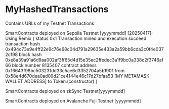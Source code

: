 # MyHashedTransactions
Contains URLs of my Testnet Transactions

SmartContracts deployed on Sepolia Testnet [yyyymmdd]
[20250417]: Using Remix {
            status	0x1 Transaction mined and execution succeed
            transaction hash	0x494c73e9e4ff22e9c76e68c04d791a29635e433a2a59bb6cda3c0f4e0372cf98
            block hash	0xe8a39a91a6d9aa002af3ff65d4d15e35ec2ffedec3a1f9bc0a338c2f3746af66
            block number	8135407
            contract address	0x16643f98bc503231dd33c5ae6d3352704a5b1901
            from	0x58e4d670dea0ad09d21ce4144e46c17d27bfaa53 [MY METAMASK WALLET ADDRESS]
            to	Token.(constructor)
            }

SmartContracts deployed on zkSync Testnet[yyyymmdd]

SmartContracts deployed on Avalanche Fuji Testnet
[yyyymmdd]
